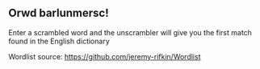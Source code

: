 ## Orwd barlunmersc!
Enter a scrambled word and the unscrambler will give you the first match found in the English dictionary 

Wordlist source: https://github.com/jeremy-rifkin/Wordlist
